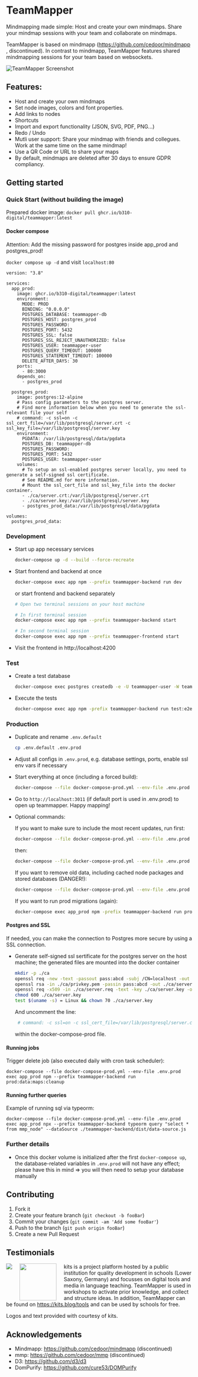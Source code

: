 # TeamMapper

Mindmapping made simple: Host and create your own mindmaps. Share your mindmap sessions with your team and collaborate on mindmaps.

TeamMapper is based on mindmapp (https://github.com/cedoor/mindmapp , discontinued). In contrast to mindmapp, TeamMapper features shared mindmapping sessions for your team based on websockets.

![TeamMapper Screenshot](docs/teammapper-screenshot.png?raw=true "TeamMapper Screenshot with two users")

## Features:

-   Host and create your own mindmaps
-   Set node images, colors and font properties.
-   Add links to nodes
-   Shortcuts
-   Import and export functionality (JSON, SVG, PDF, PNG...)
-   Redo / Undo
-   Mutli user support: Share your mindmap with friends and collegues. Work at the same time on the same mindmap!
-   Use a QR Code or URL to share your maps
-   By default, mindmaps are deleted after 30 days to ensure GDPR compliancy.

## Getting started

### Quick Start (without building the image)

Prepared docker image: `docker pull ghcr.io/b310-digital/teammapper:latest`

#### Docker compose

Attention: Add the missing password for postgres inside app_prod and postgres_prod!

`docker compose up -d` and visit `localhost:80`

```docker
version: "3.8"

services:
  app_prod:
    image: ghcr.io/b310-digital/teammapper:latest
    environment:
      MODE: PROD
      BINDING: "0.0.0.0"
      POSTGRES_DATABASE: teammapper-db
      POSTGRES_HOST: postgres_prod
      POSTGRES_PASSWORD:
      POSTGRES_PORT: 5432
      POSTGRES_SSL: false
      POSTGRES_SSL_REJECT_UNAUTHORIZED: false
      POSTGRES_USER: teammapper-user
      POSTGRES_QUERY_TIMEOUT: 100000
      POSTGRES_STATEMENT_TIMEOUT: 100000
      DELETE_AFTER_DAYS: 30
    ports:
      - 80:3000
    depends_on:
      - postgres_prod

  postgres_prod:
    image: postgres:12-alpine
    # Pass config parameters to the postgres server.
    # Find more information below when you need to generate the ssl-relevant file your self
    # command: -c ssl=on -c ssl_cert_file=/var/lib/postgresql/server.crt -c ssl_key_file=/var/lib/postgresql/server.key
    environment:
      PGDATA: /var/lib/postgresql/data/pgdata
      POSTGRES_DB: teammapper-db
      POSTGRES_PASSWORD:
      POSTGRES_PORT: 5432
      POSTGRES_USER: teammapper-user
    volumes:
      # To setup an ssl-enabled postgres server locally, you need to generate a self-signed ssl certificate.
      # See README.md for more information.
      # Mount the ssl_cert_file and ssl_key_file into the docker container.
      - ./ca/server.crt:/var/lib/postgresql/server.crt
      - ./ca/server.key:/var/lib/postgresql/server.key
      - postgres_prod_data:/var/lib/postgresql/data/pgdata

volumes:
  postgres_prod_data:
```

### Development

-   Start up app necessary services

    ```bash
    docker-compose up -d --build --force-recreate
    ```

-   Start frontend and backend at once

    ```bash
    docker-compose exec app npm --prefix teammapper-backend run dev
    ```

    or start frontend and backend separately

    ```bash
    # Open two terminal sessions on your host machine

    # In first terminal session
    docker-compose exec app npm --prefix teammapper-backend start

    # In second terminal session
    docker-compose exec app npm --prefix teammapper-frontend start
    ```

-   Visit the frontend in http://localhost:4200

### Test

-   Create a test database

    ```bash
    docker-compose exec postgres createdb -e -U teammapper-user -W teammapper-backend-test
    ```

-   Execute the tests

    ```bash
    docker-compose exec app npm -prefix teammapper-backend run test:e2e
    ```

### Production
-   Duplicate and rename `.env.default`

    ```bash
    cp .env.default .env.prod
    ```

-   Adjust all configs in `.env.prod`, e.g. database settings, ports, enable ssl env vars if necessary

-   Start everything at once (including a forced build):

    ```bash
    docker-compose --file docker-compose-prod.yml --env-file .env.prod up -d --build --force-recreate
    ```

-   Go to `http://localhost:3011` (if default port is used in .env.prod) to open up teammapper. Happy mapping!
-   Optional commands:

    If you want to make sure to include the most recent updates, run first:

    ```bash
    docker-compose --file docker-compose-prod.yml --env-file .env.prod build --no-cache
    ```

    then:

    ```bash
    docker-compose --file docker-compose-prod.yml --env-file .env.prod up -d --force-recreate
    ```

    If you want to remove old data, including cached node packages and stored databases (DANGER!):

    ```bash
    docker-compose --file docker-compose-prod.yml --env-file .env.prod down -v
    ```
    
    If you want to run prod migrations (again):
    
    ```bash
    docker-compose exec app_prod npm -prefix teammapper-backend run prod:typeorm:migrate
    ```
#### Postgres and SSL
If needed, you can make the connection to Postgres more secure by using a SSL connection.

-   Generate self-signed ssl sertificate for the postgres server on the host machine; the generated files are mounted into the docker container

    ```bash
    mkdir -p ./ca
    openssl req -new -text -passout pass:abcd -subj /CN=localhost -out ./ca/server.req -keyout ./ca/privkey.pem
    openssl rsa -in ./ca/privkey.pem -passin pass:abcd -out ./ca/server.key
    openssl req -x509 -in ./ca/server.req -text -key ./ca/server.key -out ./ca/server.crt
    chmod 600 ./ca/server.key
    test $(uname -s) = Linux && chown 70 ./ca/server.key
    ```

    And uncomment the line:

    ```bash
     # command: -c ssl=on -c ssl_cert_file=/var/lib/postgresql/server.crt -c ssl_key_file=/var/lib/postgresql/server.key
    ```

    within the docker-compose-prod file.

#### Running jobs

Trigger delete job (also executed daily with cron task scheduler):

```
docker-compose --file docker-compose-prod.yml --env-file .env.prod exec app_prod npm --prefix teammapper-backend run prod:data:maps:cleanup
```

#### Running further queries

Example of running sql via typeorm:

```
docker-compose --file docker-compose-prod.yml --env-file .env.prod exec app_prod npx --prefix teammapper-backend typeorm query "select * from mmp_node" --dataSource ./teammapper-backend/dist/data-source.js
```

### Further details

-   Once this docker volume is initialized after the first `docker-compose up`, the database-related variables in `.env.prod` will not have any effect; please have this in mind => you will then need to setup your database manually

## Contributing

1. Fork it
2. Create your feature branch (`git checkout -b fooBar`)
3. Commit your changes (`git commit -am 'Add some fooBar'`)
4. Push to the branch (`git push origin fooBar`)
5. Create a new Pull Request

## Testimonials

<img src="https://www.nibis.de/img/nlq-medienbildung.png" align="left" style="margin-right:20px">
<img src="https://kits.blog/wp-content/uploads/2021/03/kits_logo.svg" width=100px align="left" style="margin-right:20px">

kits is a project platform hosted by a public institution for quality
development in schools (Lower Saxony, Germany) and focusses on digital tools
and media in language teaching. TeamMapper is used in workshops to activate
prior knowledge, and collect and structure ideas. In addition, TeamMapper can
be found on https://kits.blog/tools and can be used by schools for free.

Logos and text provided with courtesy of kits.

## Acknowledgements

-   Mindmapp: https://github.com/cedoor/mindmapp (discontinued)
-   mmp: https://github.com/cedoor/mmp (discontinued)
-   D3: https://github.com/d3/d3
-   DomPurify: https://github.com/cure53/DOMPurify
